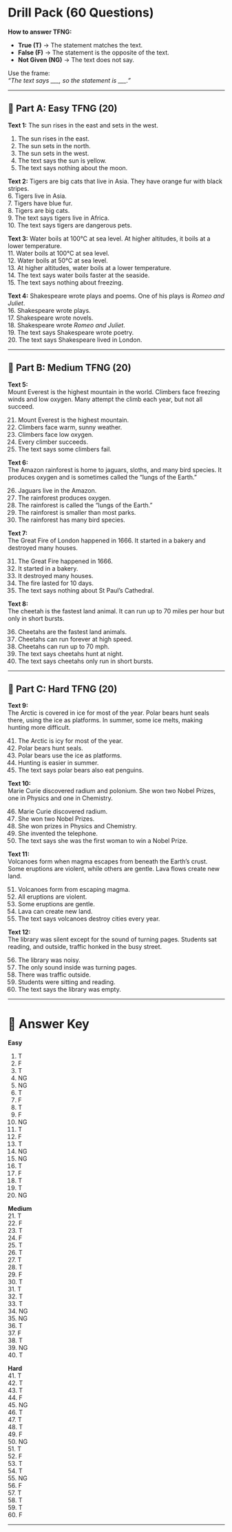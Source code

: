 # Drill Pack (60 Questions)

**How to answer TFNG:**  
- **True (T)** → The statement matches the text.  
- **False (F)** → The statement is the opposite of the text.  
- **Not Given (NG)** → The text does not say.  

Use the frame:  
*“The text says ___, so the statement is ___.”*

---

## 🔹 Part A: Easy TFNG (20)

**Text 1:** The sun rises in the east and sets in the west.  
1. The sun rises in the east.  
2. The sun sets in the north.  
3. The sun sets in the west.  
4. The text says the sun is yellow.  
5. The text says nothing about the moon.  

**Text 2:** Tigers are big cats that live in Asia. They have orange fur with black stripes.  
6. Tigers live in Asia.  
7. Tigers have blue fur.  
8. Tigers are big cats.  
9. The text says tigers live in Africa.  
10. The text says tigers are dangerous pets.  

**Text 3:** Water boils at 100°C at sea level. At higher altitudes, it boils at a lower temperature.  
11. Water boils at 100°C at sea level.  
12. Water boils at 50°C at sea level.  
13. At higher altitudes, water boils at a lower temperature.  
14. The text says water boils faster at the seaside.  
15. The text says nothing about freezing.  

**Text 4:** Shakespeare wrote plays and poems. One of his plays is *Romeo and Juliet*.  
16. Shakespeare wrote plays.  
17. Shakespeare wrote novels.  
18. Shakespeare wrote *Romeo and Juliet*.  
19. The text says Shakespeare wrote poetry.  
20. The text says Shakespeare lived in London.  

---

## 🔹 Part B: Medium TFNG (20)

**Text 5:**  
Mount Everest is the highest mountain in the world. Climbers face freezing winds and low oxygen. Many attempt the climb each year, but not all succeed.  

21. Mount Everest is the highest mountain.  
22. Climbers face warm, sunny weather.  
23. Climbers face low oxygen.  
24. Every climber succeeds.  
25. The text says some climbers fail.  

**Text 6:**  
The Amazon rainforest is home to jaguars, sloths, and many bird species. It produces oxygen and is sometimes called the “lungs of the Earth.”  

26. Jaguars live in the Amazon.  
27. The rainforest produces oxygen.  
28. The rainforest is called the “lungs of the Earth.”  
29. The rainforest is smaller than most parks.  
30. The rainforest has many bird species.  

**Text 7:**  
The Great Fire of London happened in 1666. It started in a bakery and destroyed many houses.  

31. The Great Fire happened in 1666.  
32. It started in a bakery.  
33. It destroyed many houses.  
34. The fire lasted for 10 days.  
35. The text says nothing about St Paul’s Cathedral.  

**Text 8:**  
The cheetah is the fastest land animal. It can run up to 70 miles per hour but only in short bursts.  

36. Cheetahs are the fastest land animals.  
37. Cheetahs can run forever at high speed.  
38. Cheetahs can run up to 70 mph.  
39. The text says cheetahs hunt at night.  
40. The text says cheetahs only run in short bursts.  

---

## 🔹 Part C: Hard TFNG (20)

**Text 9:**  
The Arctic is covered in ice for most of the year. Polar bears hunt seals there, using the ice as platforms. In summer, some ice melts, making hunting more difficult.  

41. The Arctic is icy for most of the year.  
42. Polar bears hunt seals.  
43. Polar bears use the ice as platforms.  
44. Hunting is easier in summer.  
45. The text says polar bears also eat penguins.  

**Text 10:**  
Marie Curie discovered radium and polonium. She won two Nobel Prizes, one in Physics and one in Chemistry.  

46. Marie Curie discovered radium.  
47. She won two Nobel Prizes.  
48. She won prizes in Physics and Chemistry.  
49. She invented the telephone.  
50. The text says she was the first woman to win a Nobel Prize.  

**Text 11:**  
Volcanoes form when magma escapes from beneath the Earth’s crust. Some eruptions are violent, while others are gentle. Lava flows create new land.  

51. Volcanoes form from escaping magma.  
52. All eruptions are violent.  
53. Some eruptions are gentle.  
54. Lava can create new land.  
55. The text says volcanoes destroy cities every year.  

**Text 12:**  
The library was silent except for the sound of turning pages. Students sat reading, and outside, traffic honked in the busy street.  

56. The library was noisy.  
57. The only sound inside was turning pages.  
58. There was traffic outside.  
59. Students were sitting and reading.  
60. The text says the library was empty.  

---

# 📝 Answer Key

**Easy**  
1. T  
2. F  
3. T  
4. NG  
5. NG  
6. T  
7. F  
8. T  
9. F  
10. NG  
11. T  
12. F  
13. T  
14. NG  
15. NG  
16. T  
17. F  
18. T  
19. T  
20. NG  

**Medium**  
21. T  
22. F  
23. T  
24. F  
25. T  
26. T  
27. T  
28. T  
29. F  
30. T  
31. T  
32. T  
33. T  
34. NG  
35. NG  
36. T  
37. F  
38. T  
39. NG  
40. T  

**Hard**  
41. T  
42. T  
43. T  
44. F  
45. NG  
46. T  
47. T  
48. T  
49. F  
50. NG  
51. T  
52. F  
53. T  
54. T  
55. NG  
56. F  
57. T  
58. T  
59. T  
60. F  

---
